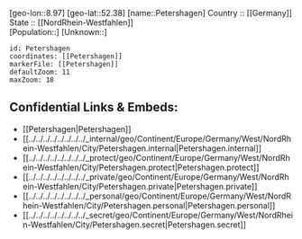 ﻿---
location: [52.38,8.97] 
mapzoom: [7,12] 
mapmarker: city 
type: City
tags:
- geo/City


SpocWebEntityId: 33324
isDeleted: false
confidential: public

---
[geo-lon::8.97] 
[geo-lat::52.38] 
[name::Petershagen] 
Country :: [[Germany]]  
State :: [[NordRhein-Westfahlen]]  
[Population::] 
[Unknown::] 


```leaflet
id: Petershagen
coordinates: [[Petershagen]] 
markerFile: [[Petershagen]] 
defaultZoom: 11 
maxZoom: 18
```


## Confidential Links & Embeds: 
- [[Petershagen|Petershagen]]  
- [[../../../../../../../../_internal/geo/Continent/Europe/Germany/West/NordRhein-Westfahlen/City/Petershagen.internal|Petershagen.internal]] 
- [[../../../../../../../../_protect/geo/Continent/Europe/Germany/West/NordRhein-Westfahlen/City/Petershagen.protect|Petershagen.protect]] 
- [[../../../../../../../../_private/geo/Continent/Europe/Germany/West/NordRhein-Westfahlen/City/Petershagen.private|Petershagen.private]] 
- [[../../../../../../../../_personal/geo/Continent/Europe/Germany/West/NordRhein-Westfahlen/City/Petershagen.personal|Petershagen.personal]] 
- [[../../../../../../../../_secret/geo/Continent/Europe/Germany/West/NordRhein-Westfahlen/City/Petershagen.secret|Petershagen.secret]] 
